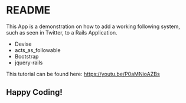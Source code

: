# README

This App is a demonstration on how to add a working following system,
such as seen in Twitter, to a Rails Application.


* Devise
* acts_as_followable
* Bootstrap
* jquery-rails


This tutorial can be found here:
https://youtu.be/P0aMNioAZBs


## Happy Coding!
